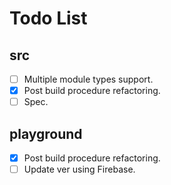 # Todo List

## src

- [ ] Multiple module types support.
- [x] Post build procedure refactoring.
- [ ] Spec.

## playground

- [x] Post build procedure refactoring.
- [ ] Update ver using Firebase.
